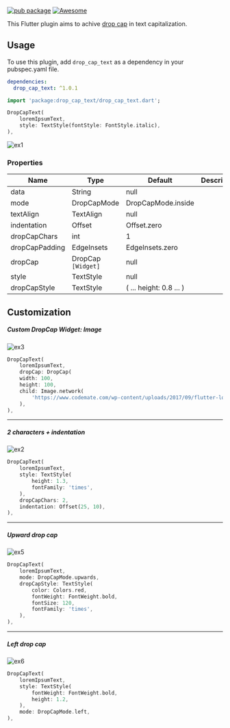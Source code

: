
[![pub package](https://img.shields.io/pub/v/drop_cap_text.svg)](https://pub.dartlang.org/packages/drop_cap_text)
[![Awesome](https://img.shields.io/badge/Awesome-Flutter-blue.svg?longCache=true&style=flat-square)](https://stackoverflow.com/questions/tagged/flutter?sort=votes)


This Flutter plugin aims to achive [drop cap](https://en.wikipedia.org/wiki/Initial#Types_of_initial) in text capitalization.

## Usage

To use this plugin, add `drop_cap_text` as a dependency in your pubspec.yaml file.
```yaml
dependencies:
  drop_cap_text: ^1.0.1
```

```dart
import 'package:drop_cap_text/drop_cap_text.dart';
```

```dart
DropCapText(
    loremIpsumText,
    style: TextStyle(fontStyle: FontStyle.italic),
),
```

![ex1](https://i.ibb.co/wQMn1z3/ex1.png)

### Properties

| Name           | Type               | Default                 | Description |
| -------------- | ------------------ | ----------------------- | ----------- |
| data           | String             | null                    |             |
| mode           | DropCapMode        | DropCapMode.inside      |             |
| textAlign      | TextAlign          | null                    |             |
| indentation    | Offset             | Offset.zero             |             |
| dropCapChars   | int                | 1                       |             |
| dropCapPadding | EdgeInsets         | EdgeInsets.zero         |             |
| dropCap        | DropCap `[Widget]` | null                    |             |
| style          | TextStyle          | null                    |             |
| dropCapStyle   | TextStyle          | ( ... height: 0.8 ... ) |             |



## Customization

##### Custom DropCap Widget: Image

![ex3](https://i.ibb.co/D43w1H8/ex3.png)

```dart
DropCapText(
    loremIpsumText,
    dropCap: DropCap(
    width: 100,
    height: 100,
    child: Image.network(
    	'https://www.codemate.com/wp-content/uploads/2017/09/flutter-logo.png')
    ),
),
```

------

##### 2 characters + indentation 

![ex2](https://i.ibb.co/yq1Vj7q/ex2.png)

```dart
DropCapText(
    loremIpsumText,
    style: TextStyle(
        height: 1.3,
        fontFamily: 'times',
    ),
    dropCapChars: 2,
    indentation: Offset(25, 10),
),
```

------

##### Upward drop cap 

![ex5](https://i.ibb.co/b3M6KD8/ex5.png)

```dart
DropCapText(
    loremIpsumText,
    mode: DropCapMode.upwards,
    dropCapStyle: TextStyle(
        color: Colors.red,
        fontWeight: FontWeight.bold,
        fontSize: 120,
        fontFamily: 'times',
    ),
),
```

------

##### Left drop cap

![ex6](https://i.ibb.co/bFmrM6G/ex6.png)

```dart
DropCapText(
    loremIpsumText,
    style: TextStyle(
        fontWeight: FontWeight.bold,
        height: 1.2,
    ),
    mode: DropCapMode.left,
),
```

